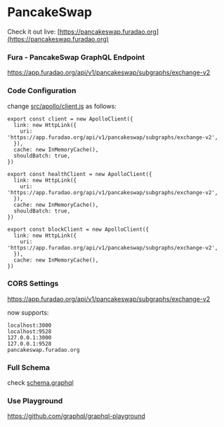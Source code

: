 # PancakeSwap

Check it out live: [https://pancakeswap.furadao.org](https://pancakeswap.furadao.org)


### Fura - PancakeSwap GraphQL Endpoint
https://app.furadao.org/api/v1/pancakeswap/subgraphs/exchange-v2

### Code Configuration
change [src/apollo/client.js](https://github.com/Uniswap/uniswap-info/blob/v2/src/apollo/client.js) as follows:

```
export const client = new ApolloClient({
  link: new HttpLink({
    uri: 'https://app.furadao.org/api/v1/pancakeswap/subgraphs/exchange-v2',
  }),
  cache: new InMemoryCache(),
  shouldBatch: true,
})

export const healthClient = new ApolloClient({
  link: new HttpLink({
    uri: 'https://app.furadao.org/api/v1/pancakeswap/subgraphs/exchange-v2',
  }),
  cache: new InMemoryCache(),
  shouldBatch: true,
})

export const blockClient = new ApolloClient({
  link: new HttpLink({
    uri: 'https://app.furadao.org/api/v1/pancakeswap/subgraphs/exchange-v2',
  }),
  cache: new InMemoryCache(),
})
```

### CORS Settings
https://app.furadao.org/api/v1/pancakeswap/subgraphs/exchange-v2

now supports:
```
localhost:3000
localhost:9528
127.0.0.1:3000
127.0.0.1:9528
pancakeswap.furadao.org
```

### Full Schema
check [schema.graphql](https://github.com/fura-protocol/fura-api-pancakeswap/blob/main/schema.graphql)


### Use Playground
https://github.com/graphql/graphql-playground

